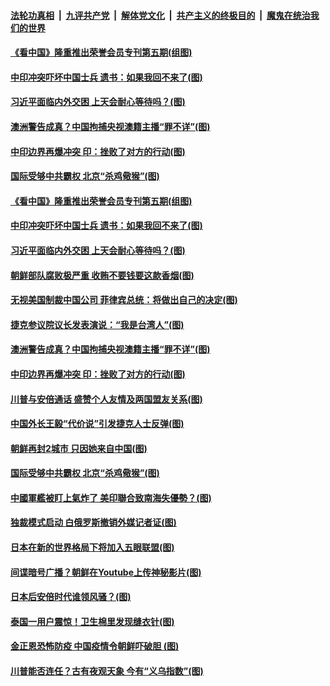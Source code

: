 

####  [法轮功真相](../../../../basic/blob/master/README.md?t=09021131) &nbsp;|&nbsp; [九评共产党](../../../../9ping.md/blob/master/README.md?t=09021131) &nbsp;|&nbsp; [解体党文化](../../../../jtdwh.md/blob/master/README.md?t=09021131)  &nbsp;|&nbsp; [共产主义的终极目的](../../../../gczydzjmd.md/blob/master/README.md?t=09021131) &nbsp;|&nbsp; [魔鬼在统治我们的世界](../../../../mgztzwmdsj.md/blob/master/README.md?t=09021131) 

#### [《看中国》隆重推出荣誉会员专刊第五期(组图)](../pages/p9/944586.md?t=09021131) 

#### [中印冲突吓坏中国士兵 遗书：如果我回不来了(图)](../pages/p9/944840.md?t=09021131) 

#### [习近平面临内外交困 上天会耐心等待吗？(图)](../pages/p9/944883.md?t=09021131) 

#### [澳洲警告成真？中国拘捕央视澳籍主播“罪不详”(图)](../pages/p9/944810.md?t=09021131) 

#### [中印边界再爆冲突 印：挫败了对方的行动(图)](../pages/p9/944725.md?t=09021131) 

#### [国际受够中共霸权 北京“杀鸡儆猴”(图)](../pages/p9/944755.md?t=09021131) 

#### [《看中国》隆重推出荣誉会员专刊第五期(组图)](../pages/p9/944586.md?t=09021131) 

#### [中印冲突吓坏中国士兵 遗书：如果我回不来了(图)](../pages/p9/944840.md?t=09021131) 

#### [习近平面临内外交困 上天会耐心等待吗？(图)](../pages/p9/944883.md?t=09021131) 

#### [朝鲜部队腐败极严重 收贿不要钱要这款香烟(图)](../pages/p9/944824.md?t=09021131) 

#### [无视美国制裁中国公司 菲律宾总统：将做出自己的决定(图)](../pages/p9/944868.md?t=09021131) 

#### [捷克参议院议长发表演说：“我是台湾人”(图)](../pages/p9/944837.md?t=09021131) 

#### [澳洲警告成真？中国拘捕央视澳籍主播“罪不详”(图)](../pages/p9/944810.md?t=09021131) 

#### [中印边界再爆冲突 印：挫败了对方的行动(图)](../pages/p9/944725.md?t=09021131) 

#### [川普与安倍通话 盛赞个人友情及两国盟友关系(图)](../pages/p9/944768.md?t=09021131) 

#### [中国外长王毅“代价说”引发捷克人士反弹(图)](../pages/p9/944766.md?t=09021131) 

#### [朝鲜再封2城市 只因她来自中国(图)](../pages/p9/944722.md?t=09021131) 

#### [国际受够中共霸权 北京“杀鸡儆猴”(图)](../pages/p9/944755.md?t=09021131) 

#### [中國軍艦被盯上氣炸了 美印聯合致南海失優勢？(图)](../pages/p9/944702.md?t=09021131) 

#### [独裁模式启动 白俄罗斯撤销外媒记者证(图)](../pages/p9/944608.md?t=09021131) 

#### [日本在新的世界格局下将加入五眼联盟(图)](../pages/p9/944624.md?t=09021131) 

#### [间谍暗号广播？朝鲜在Youtube上传神秘影片(图)](../pages/p9/944632.md?t=09021131) 

#### [日本后安倍时代谁领风骚？(图)](../pages/p9/944673.md?t=09021131) 

#### [泰国一用户震惊！卫生棉里发现缝衣针(图)](../pages/p9/944638.md?t=09021131) 

#### [金正恩恐怖防疫 中国疫情令朝鲜吓破胆 (图)](../pages/p9/944538.md?t=09021131) 

#### [川普能否连任？古有夜观天象 今有“义乌指数”(图)](../pages/p9/944588.md?t=09021131) 

